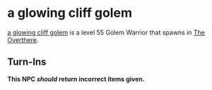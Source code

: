# a glowing cliff golem



[a glowing cliff golem](/npc/93002) is a level 55 Golem Warrior that spawns in [The Overthere](/zone/93).



## Turn-Ins



**This NPC *should* return incorrect items given.**






